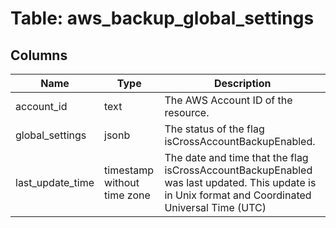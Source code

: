 
# Table: aws_backup_global_settings

## Columns
| Name        | Type           | Description  |
| ------------- | ------------- | -----  |
|account_id|text|The AWS Account ID of the resource.|
|global_settings|jsonb|The status of the flag isCrossAccountBackupEnabled.|
|last_update_time|timestamp without time zone|The date and time that the flag isCrossAccountBackupEnabled was last updated. This update is in Unix format and Coordinated Universal Time (UTC)|
